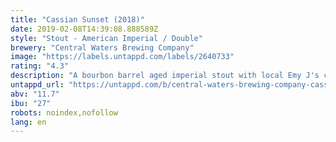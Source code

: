 ```yaml
---
title: "Cassian Sunset (2018)"
date: 2019-02-08T14:39:08.888589Z
style: "Stout - American Imperial / Double"
brewery: "Central Waters Brewing Company"
image: "https://labels.untappd.com/labels/2640733"
rating: "4.3"
description: "A bourbon barrel aged imperial stout with local Emy J's coffee, whole vanilla beans, and cinnamon. The flavor profile of this wonderful beer boasts a lush mouthfeel, with just the right amount of creamy spice character to meld with the rich malt and barrel-aged profile."
untappd_url: "https://untappd.com/b/central-waters-brewing-company-cassian-sunset-2018/2640733"
abv: "11.7"
ibu: "27"
robots: noindex,nofollow
lang: en
---
```

